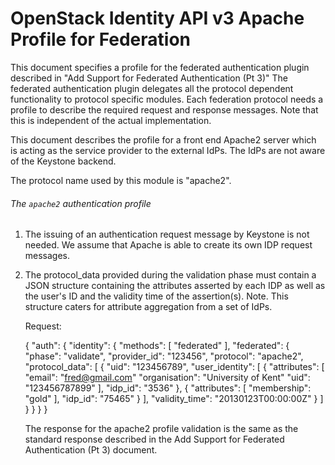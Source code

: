 OpenStack Identity API v3 Apache Profile for Federation
=======================================================

This document specifies a profile for the federated authentication plugin
described in "Add Support for Federated Authentication (Pt 3)"
The federated authentication plugin delegates all the protocol dependent
functionality to protocol specific modules. Each federation protocol
needs a profile to describe the required request and response messages.
Note that this is independent of the actual implementation.

This document describes the profile for a front end Apache2 server which is acting
as the service provider to the external IdPs. The IdPs are not aware of the
Keystone backend.

The protocol name used by this module is "apache2".

###### The `apache2` authentication profile

1. The issuing of an authentication request message by Keystone is not needed.
   We assume that Apache is able to create its own IDP request messages.

2.  The protocol_data provided during the validation phase must contain a JSON
    structure containing the attributes asserted by each IDP as well as the user's
    ID and the validity time of the assertion(s). Note. This structure caters for
    attribute aggregation from a set of IdPs.

    Request:

    {
        "auth": {
            "identity": {
                "methods": [
                    "federated"
                ],
                "federated": {
                    "phase": "validate",
                    "provider_id": "123456",
                    "protocol": "apache2",
                    "protocol_data": [
                        {
                            "uid": "123456789",
                            "user_identity": [
                                {
                                    "attributes": [
                                        "email": "fred@gmail.com"
                                        "organisation": "University of Kent"
                                        "uid": "123456787899"
                                    ],
                                    "idp_id": "3536"
                                },
                                {
                                    "attributes": [
                                        "membership": "gold"
                                    ],
                                    "idp_id": "75465"
                                }
                            ],
                            "validity_time": "20130123T00:00:00Z"
                        }
                    ]
                }
            }
        }
    }

    The response for the apache2 profile validation is the same as the standard
    response described in the Add Support for Federated Authentication (Pt 3)
    document.
